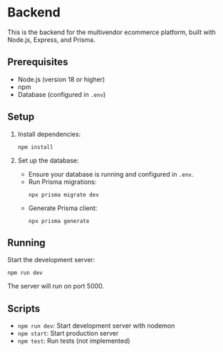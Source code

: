 # Backend

This is the backend for the multivendor ecommerce platform, built with Node.js, Express, and Prisma.

## Prerequisites

- Node.js (version 18 or higher)
- npm
- Database (configured in `.env`)

## Setup

1. Install dependencies:
   ```
   npm install
   ```

2. Set up the database:
   - Ensure your database is running and configured in `.env`.
   - Run Prisma migrations:
     ```
     npx prisma migrate dev
     ```
   - Generate Prisma client:
     ```
     npx prisma generate
     ```

## Running

Start the development server:
```
npm run dev
```

The server will run on port 5000.

## Scripts

- `npm run dev`: Start development server with nodemon
- `npm start`: Start production server
- `npm test`: Run tests (not implemented)